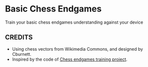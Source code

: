 # Basic Chess Endgames

Train your basic chess endgames understanding against your device

## CREDITS

* Using chess vectors from Wikimedia Commons, and designed by Cburnett.
* Inspired by the code of [Chess endgames training project](https://github.com/supertorpe/chessendgametraining).
